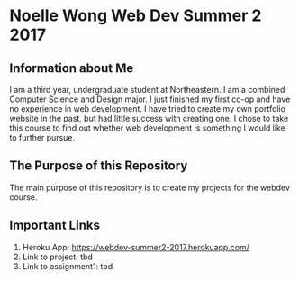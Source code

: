 # **Noelle Wong Web Dev Summer 2 2017**
## **Information about Me**
I am a third year, undergraduate student at Northeastern. I am a combined Computer Science and Design major. I just finished my first co-op and have no experience in web development. I have tried to create my own portfolio website in the past, but had little success with creating one. I chose to take this course to find out whether web development is something I would like to further pursue.

## **The Purpose of this Repository**
The main purpose of this repository is to create my projects for the webdev course.

## **Important Links**
1. Heroku App: https://webdev-summer2-2017.herokuapp.com/
2. Link to project: tbd
3. Link to assignment1: tbd
